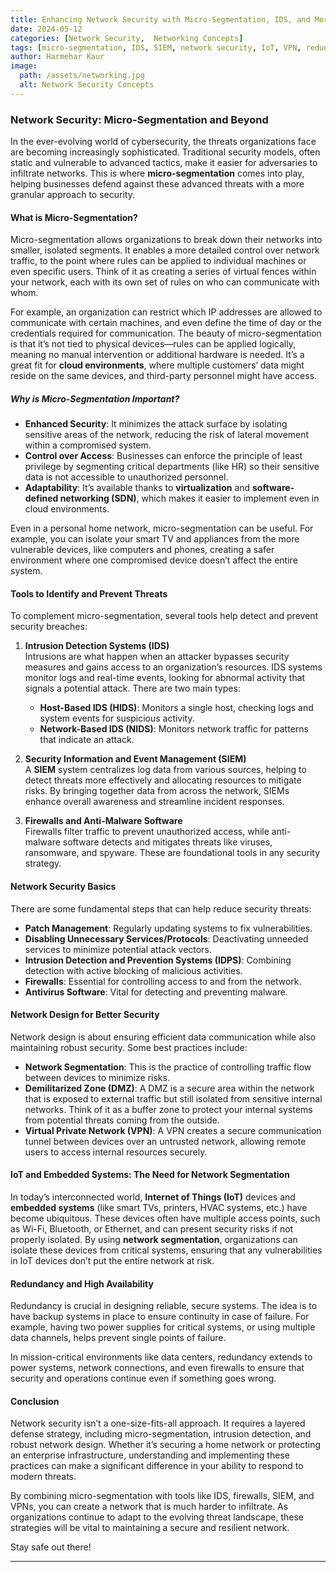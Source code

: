 ```yaml
---
title: Enhancing Network Security with Micro-Segmentation, IDS, and More
date: 2024-05-12
categories: [Network Security,  Networking Concepts]
tags: [micro-segmentation, IDS, SIEM, network security, IoT, VPN, redundancy]
author: Harmehar Kaur
image:
  path: /assets/networking.jpg
  alt: Network Security Concepts
---
```


### Network Security: Micro-Segmentation and Beyond

In the ever-evolving world of cybersecurity, the threats organizations face are becoming increasingly sophisticated. Traditional security models, often static and vulnerable to advanced tactics, make it easier for adversaries to infiltrate networks. This is where **micro-segmentation** comes into play, helping businesses defend against these advanced threats with a more granular approach to security.

#### What is Micro-Segmentation?

Micro-segmentation allows organizations to break down their networks into smaller, isolated segments. It enables a more detailed control over network traffic, to the point where rules can be applied to individual machines or even specific users. Think of it as creating a series of virtual fences within your network, each with its own set of rules on who can communicate with whom.

For example, an organization can restrict which IP addresses are allowed to communicate with certain machines, and even define the time of day or the credentials required for communication. The beauty of micro-segmentation is that it’s not tied to physical devices—rules can be applied logically, meaning no manual intervention or additional hardware is needed. It’s a great fit for **cloud environments**, where multiple customers’ data might reside on the same devices, and third-party personnel might have access.

##### Why is Micro-Segmentation Important?

- **Enhanced Security**: It minimizes the attack surface by isolating sensitive areas of the network, reducing the risk of lateral movement within a compromised system.
- **Control over Access**: Businesses can enforce the principle of least privilege by segmenting critical departments (like HR) so their sensitive data is not accessible to unauthorized personnel.
- **Adaptability**: It’s available thanks to **virtualization** and **software-defined networking (SDN)**, which makes it easier to implement even in cloud environments.

Even in a personal home network, micro-segmentation can be useful. For example, you can isolate your smart TV and appliances from the more vulnerable devices, like computers and phones, creating a safer environment where one compromised device doesn’t affect the entire system.

#### Tools to Identify and Prevent Threats

To complement micro-segmentation, several tools help detect and prevent security breaches:

1. **Intrusion Detection Systems (IDS)**  
   Intrusions are what happen when an attacker bypasses security measures and gains access to an organization’s resources. IDS systems monitor logs and real-time events, looking for abnormal activity that signals a potential attack. There are two main types:  
   - **Host-Based IDS (HIDS)**: Monitors a single host, checking logs and system events for suspicious activity.
   - **Network-Based IDS (NIDS)**: Monitors network traffic for patterns that indicate an attack.

2. **Security Information and Event Management (SIEM)**  
   A **SIEM** system centralizes log data from various sources, helping to detect threats more effectively and allocating resources to mitigate risks. By bringing together data from across the network, SIEMs enhance overall awareness and streamline incident responses.

3. **Firewalls and Anti-Malware Software**  
   Firewalls filter traffic to prevent unauthorized access, while anti-malware software detects and mitigates threats like viruses, ransomware, and spyware. These are foundational tools in any security strategy.

#### Network Security Basics

There are some fundamental steps that can help reduce security threats:

- **Patch Management**: Regularly updating systems to fix vulnerabilities.
- **Disabling Unnecessary Services/Protocols**: Deactivating unneeded services to minimize potential attack vectors.
- **Intrusion Detection and Prevention Systems (IDPS)**: Combining detection with active blocking of malicious activities.
- **Firewalls**: Essential for controlling access to and from the network.
- **Antivirus Software**: Vital for detecting and preventing malware.

#### Network Design for Better Security

Network design is about ensuring efficient data communication while also maintaining robust security. Some best practices include:

- **Network Segmentation**: This is the practice of controlling traffic flow between devices to minimize risks.
- **Demilitarized Zone (DMZ)**: A DMZ is a secure area within the network that is exposed to external traffic but still isolated from sensitive internal networks. Think of it as a buffer zone to protect your internal systems from potential threats coming from the outside.
- **Virtual Private Network (VPN)**: A VPN creates a secure communication tunnel between devices over an untrusted network, allowing remote users to access internal resources securely.

#### IoT and Embedded Systems: The Need for Network Segmentation

In today’s interconnected world, **Internet of Things (IoT)** devices and **embedded systems** (like smart TVs, printers, HVAC systems, etc.) have become ubiquitous. These devices often have multiple access points, such as Wi-Fi, Bluetooth, or Ethernet, and can present security risks if not properly isolated. By using **network segmentation**, organizations can isolate these devices from critical systems, ensuring that any vulnerabilities in IoT devices don’t put the entire network at risk.

#### Redundancy and High Availability

Redundancy is crucial in designing reliable, secure systems. The idea is to have backup systems in place to ensure continuity in case of failure. For example, having two power supplies for critical systems, or using multiple data channels, helps prevent single points of failure.

In mission-critical environments like data centers, redundancy extends to power systems, network connections, and even firewalls to ensure that security and operations continue even if something goes wrong.

#### Conclusion

Network security isn’t a one-size-fits-all approach. It requires a layered defense strategy, including micro-segmentation, intrusion detection, and robust network design. Whether it’s securing a home network or protecting an enterprise infrastructure, understanding and implementing these practices can make a significant difference in your ability to respond to modern threats.

By combining micro-segmentation with tools like IDS, firewalls, SIEM, and VPNs, you can create a network that is much harder to infiltrate. As organizations continue to adapt to the evolving threat landscape, these strategies will be vital to maintaining a secure and resilient network.

Stay safe out there!

---

